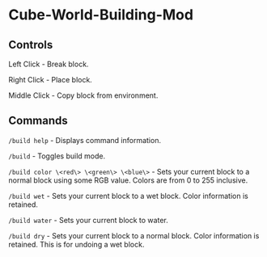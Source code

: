 # Cube-World-Building-Mod

## Controls
Left Click - Break block.

Right Click - Place block.

Middle Click - Copy block from environment.

## Commands

`/build help` - Displays command information.

`/build` - Toggles build mode.

`/build color \<red\> \<green\> \<blue\>` - Sets your current block to a normal block using some RGB value. Colors are from 0 to 255 inclusive.
  
`/build wet` - Sets your current block to a wet block. Color information is retained.

`/build water` - Sets your current block to water.

`/build dry` - Sets your current block to a normal block. Color information is retained. This is for undoing a wet block.
